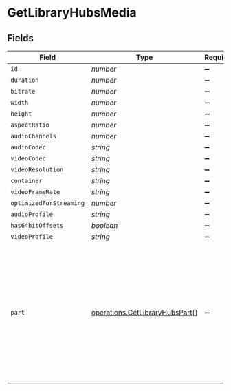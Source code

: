 # GetLibraryHubsMedia


## Fields

| Field                                                                                                                                                                                                                                                                                                        | Type                                                                                                                                                                                                                                                                                                         | Required                                                                                                                                                                                                                                                                                                     | Description                                                                                                                                                                                                                                                                                                  | Example                                                                                                                                                                                                                                                                                                      |
| ------------------------------------------------------------------------------------------------------------------------------------------------------------------------------------------------------------------------------------------------------------------------------------------------------------ | ------------------------------------------------------------------------------------------------------------------------------------------------------------------------------------------------------------------------------------------------------------------------------------------------------------ | ------------------------------------------------------------------------------------------------------------------------------------------------------------------------------------------------------------------------------------------------------------------------------------------------------------ | ------------------------------------------------------------------------------------------------------------------------------------------------------------------------------------------------------------------------------------------------------------------------------------------------------------ | ------------------------------------------------------------------------------------------------------------------------------------------------------------------------------------------------------------------------------------------------------------------------------------------------------------ |
| `id`                                                                                                                                                                                                                                                                                                         | *number*                                                                                                                                                                                                                                                                                                     | :heavy_minus_sign:                                                                                                                                                                                                                                                                                           | N/A                                                                                                                                                                                                                                                                                                          | 38247                                                                                                                                                                                                                                                                                                        |
| `duration`                                                                                                                                                                                                                                                                                                   | *number*                                                                                                                                                                                                                                                                                                     | :heavy_minus_sign:                                                                                                                                                                                                                                                                                           | N/A                                                                                                                                                                                                                                                                                                          | 6017237                                                                                                                                                                                                                                                                                                      |
| `bitrate`                                                                                                                                                                                                                                                                                                    | *number*                                                                                                                                                                                                                                                                                                     | :heavy_minus_sign:                                                                                                                                                                                                                                                                                           | N/A                                                                                                                                                                                                                                                                                                          | 2051                                                                                                                                                                                                                                                                                                         |
| `width`                                                                                                                                                                                                                                                                                                      | *number*                                                                                                                                                                                                                                                                                                     | :heavy_minus_sign:                                                                                                                                                                                                                                                                                           | N/A                                                                                                                                                                                                                                                                                                          | 1920                                                                                                                                                                                                                                                                                                         |
| `height`                                                                                                                                                                                                                                                                                                     | *number*                                                                                                                                                                                                                                                                                                     | :heavy_minus_sign:                                                                                                                                                                                                                                                                                           | N/A                                                                                                                                                                                                                                                                                                          | 1080                                                                                                                                                                                                                                                                                                         |
| `aspectRatio`                                                                                                                                                                                                                                                                                                | *number*                                                                                                                                                                                                                                                                                                     | :heavy_minus_sign:                                                                                                                                                                                                                                                                                           | N/A                                                                                                                                                                                                                                                                                                          | 1.78                                                                                                                                                                                                                                                                                                         |
| `audioChannels`                                                                                                                                                                                                                                                                                              | *number*                                                                                                                                                                                                                                                                                                     | :heavy_minus_sign:                                                                                                                                                                                                                                                                                           | N/A                                                                                                                                                                                                                                                                                                          | 2                                                                                                                                                                                                                                                                                                            |
| `audioCodec`                                                                                                                                                                                                                                                                                                 | *string*                                                                                                                                                                                                                                                                                                     | :heavy_minus_sign:                                                                                                                                                                                                                                                                                           | N/A                                                                                                                                                                                                                                                                                                          | aac                                                                                                                                                                                                                                                                                                          |
| `videoCodec`                                                                                                                                                                                                                                                                                                 | *string*                                                                                                                                                                                                                                                                                                     | :heavy_minus_sign:                                                                                                                                                                                                                                                                                           | N/A                                                                                                                                                                                                                                                                                                          | h264                                                                                                                                                                                                                                                                                                         |
| `videoResolution`                                                                                                                                                                                                                                                                                            | *string*                                                                                                                                                                                                                                                                                                     | :heavy_minus_sign:                                                                                                                                                                                                                                                                                           | N/A                                                                                                                                                                                                                                                                                                          | 1080                                                                                                                                                                                                                                                                                                         |
| `container`                                                                                                                                                                                                                                                                                                  | *string*                                                                                                                                                                                                                                                                                                     | :heavy_minus_sign:                                                                                                                                                                                                                                                                                           | N/A                                                                                                                                                                                                                                                                                                          | mp4                                                                                                                                                                                                                                                                                                          |
| `videoFrameRate`                                                                                                                                                                                                                                                                                             | *string*                                                                                                                                                                                                                                                                                                     | :heavy_minus_sign:                                                                                                                                                                                                                                                                                           | N/A                                                                                                                                                                                                                                                                                                          | 24p                                                                                                                                                                                                                                                                                                          |
| `optimizedForStreaming`                                                                                                                                                                                                                                                                                      | *number*                                                                                                                                                                                                                                                                                                     | :heavy_minus_sign:                                                                                                                                                                                                                                                                                           | N/A                                                                                                                                                                                                                                                                                                          | 1                                                                                                                                                                                                                                                                                                            |
| `audioProfile`                                                                                                                                                                                                                                                                                               | *string*                                                                                                                                                                                                                                                                                                     | :heavy_minus_sign:                                                                                                                                                                                                                                                                                           | N/A                                                                                                                                                                                                                                                                                                          | lc                                                                                                                                                                                                                                                                                                           |
| `has64bitOffsets`                                                                                                                                                                                                                                                                                            | *boolean*                                                                                                                                                                                                                                                                                                    | :heavy_minus_sign:                                                                                                                                                                                                                                                                                           | N/A                                                                                                                                                                                                                                                                                                          | false                                                                                                                                                                                                                                                                                                        |
| `videoProfile`                                                                                                                                                                                                                                                                                               | *string*                                                                                                                                                                                                                                                                                                     | :heavy_minus_sign:                                                                                                                                                                                                                                                                                           | N/A                                                                                                                                                                                                                                                                                                          | high                                                                                                                                                                                                                                                                                                         |
| `part`                                                                                                                                                                                                                                                                                                       | [operations.GetLibraryHubsPart](../../models/operations/getlibraryhubspart.md)[]                                                                                                                                                                                                                             | :heavy_minus_sign:                                                                                                                                                                                                                                                                                           | N/A                                                                                                                                                                                                                                                                                                          | [<br/>{<br/>"id": 38247,<br/>"key": "/library/parts/38247/1589412494/file.mp4",<br/>"duration": 6017237,<br/>"file": "/movies/Tangled (2010)/Tangled (2010) Bluray-1080p.mp4",<br/>"size": 1545647447,<br/>"audioProfile": "lc",<br/>"container": "mp4",<br/>"has64bitOffsets": false,<br/>"optimizedForStreaming": true,<br/>"videoProfile": "high"<br/>}<br/>] |